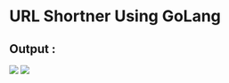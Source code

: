 # URL Shortner Using GoLang


## Output : 

<img src="https://github.com/Harsh971/GoLang-Codes/blob/main/URL%20Shortner/image1.png">

<img src="https://github.com/Harsh971/GoLang-Codes/blob/main/URL%20Shortner/image2.png">
